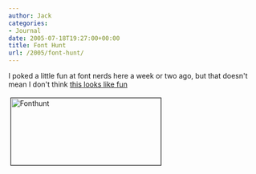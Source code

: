 ```yaml
---
author: Jack
categories:
- Journal
date: 2005-07-18T19:27:00+00:00
title: Font Hunt
url: /2005/font-hunt/
---
```


I poked a little fun at font nerds here a week or two ago, but that doesn't mean I don't think [this looks like fun][1]

<img src="/files/fonthunt.png" height="134" width="299" border="1" hspace="4" vspace="4" alt="Fonthunt" />

 [1]: http://www.fontshop.com/fonthunt
